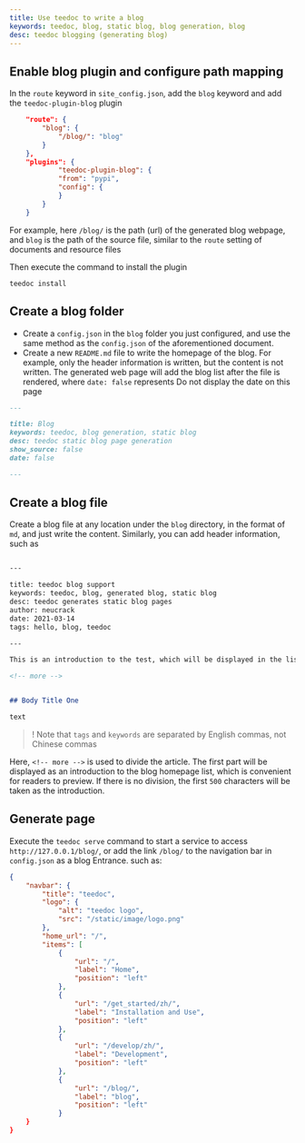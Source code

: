 ```yaml
---
title: Use teedoc to write a blog
keywords: teedoc, blog, static blog, blog generation, blog
desc: teedoc blogging (generating blog)
---
```


## Enable blog plugin and configure path mapping

In the `route` keyword in `site_config.json`, add the `blog` keyword and add the `teedoc-plugin-blog` plugin
```json
    "route": {
        "blog": {
            "/blog/": "blog"
        }
    },
    "plugins": {
            "teedoc-plugin-blog": {
            "from": "pypi",
            "config": {
            }
        }
    }
```

For example, here `/blog/` is the path (url) of the generated blog webpage, and `blog` is the path of the source file, similar to the `route` setting of documents and resource files

Then execute the command to install the plugin
```shell
teedoc install
```


## Create a blog folder

* Create a `config.json` in the `blog` folder you just configured, and use the same method as the `config.json` of the aforementioned document.
* Create a new `README.md` file to write the homepage of the blog. For example, only the header information is written, but the content is not written. The generated web page will add the blog list after the file is rendered, where `date: false` represents Do not display the date on this page
```markdown
---

title: Blog
keywords: teedoc, blog generation, static blog
desc: teedoc static blog page generation
show_source: false
date: false

---

```

## Create a blog file

Create a blog file at any location under the `blog` directory, in the format of `md`, and just write the content. Similarly, you can add header information, such as
```markdown

---

title: teedoc blog support
keywords: teedoc, blog, generated blog, static blog
desc: teedoc generates static blog pages
author: neucrack
date: 2021-03-14
tags: hello, blog, teedoc

---

This is an introduction to the test, which will be displayed in the list. Use `<!-- more -->` to separate the text

<!-- more -->


## Body Title One

text


```

>! Note that `tags` and `keywords` are separated by English commas, not Chinese commas


Here, `<!-- more -->` is used to divide the article. The first part will be displayed as an introduction to the blog homepage list, which is convenient for readers to preview. If there is no division, the first `500` characters will be taken as the introduction.

## Generate page

Execute the `teedoc serve` command to start a service to access `http://127.0.0.1/blog/`, or add the link `/blog/` to the navigation bar in `config.json` as a blog Entrance.
such as:
```json
{
    "navbar": {
        "title": "teedoc",
        "logo": {
            "alt": "teedoc logo",
            "src": "/static/image/logo.png"
        },
        "home_url": "/",
        "items": [
            {
                "url": "/",
                "label": "Home",
                "position": "left"
            },
            {
                "url": "/get_started/zh/",
                "label": "Installation and Use",
                "position": "left"
            },
            {
                "url": "/develop/zh/",
                "label": "Development",
                "position": "left"
            },
            {
                "url": "/blog/",
                "label": "blog",
                "position": "left"
            }
    }
}
```

